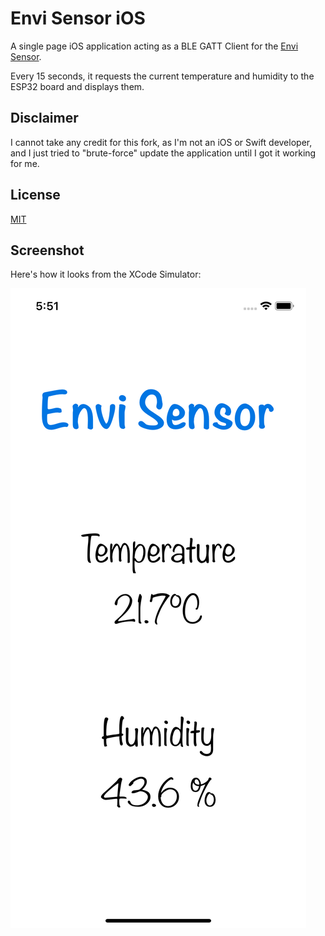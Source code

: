 # Envi Sensor iOS

A single page iOS application acting as a BLE GATT Client for the [Envi Sensor](https://github.com/dehre/esp32-envi-sensor).

Every 15 seconds, it requests the current temperature and humidity to the ESP32 board and displays them.

## Disclaimer

I cannot take any credit for this fork, as I'm not an iOS or Swift developer, and I just tried to "brute-force" update the application until I got it working for me.  

## License
[MIT](https://choosealicense.com/licenses/mit/)

## Screenshot

Here's how it looks from the XCode Simulator:

![](assets/simulator-screen-shot.png)
